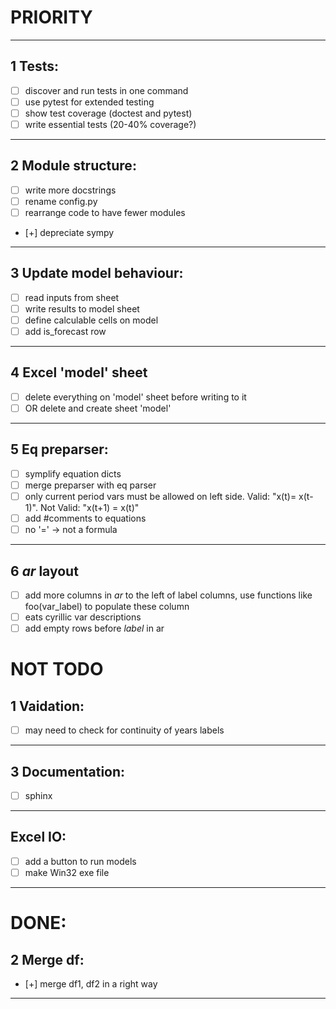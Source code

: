 # PRIORITY
-----------------------
## 1 Tests:

- [ ] discover and run tests in one command
- [ ] use pytest for extended testing
- [ ] show test coverage (doctest and pytest)
- [ ] write essential tests (20-40% coverage?)
-----------------------
## 2 Module structure:

- [ ] write more docstrings
- [ ] rename config.py
- [ ] rearrange code to have fewer modules
- [+] depreciate sympy
-----------------------
## 3 Update model behaviour:
- [ ] read inputs from sheet
- [ ] write results to model sheet
- [ ] define calculable cells on model
- [ ] add is_forecast row
-----------------------
## 4 Excel 'model' sheet
- [ ] delete everything on 'model' sheet before writing to it 
- [ ] OR delete and create sheet 'model'
-----------------------
## 5 Eq preparser:
- [ ] symplify equation dicts
- [ ] merge preparser with eq parser
- [ ] only current period vars must be allowed on left side. Valid: "x(t)= x(t-1)". Not Valid: "x(t+1) = x(t)"
- [ ] add #comments to equations 
- [ ] no '=' -> not a formula
-----------------------
## 6 *ar* layout
- [ ] add more columns in *ar* to the left of label columns, use functions like 
    foo(var_label) to populate these column
- [ ] eats cyrillic var descriptions
- [ ] add empty rows before *label* in ar

# NOT TODO
## 1 Vaidation:
- [ ] may need to check for continuity of years labels
-----------------------
## 3 Documentation:
- [ ] sphinx
-----------------------
## Excel IO:
- [ ] add a button to run models 
- [ ] make Win32 exe file
-----------------------

# DONE:
## 2 Merge df:
- [+] merge df1, df2 in a right way
-----------------------
